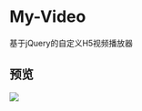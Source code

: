 # My-Video
基于jQuery的自定义H5视频播放器

## 预览
![](https://github.com/quanshubli/My-Video/images/preview1.png)  


